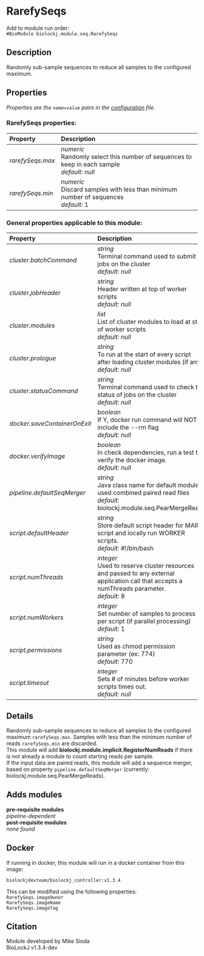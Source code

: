 # RarefySeqs
Add to module run order:                    
`#BioModule biolockj.module.seq.RarefySeqs`

## Description 
Randomly sub-sample sequences to reduce all samples to the configured maximum.

## Properties 
*Properties are the `name=value` pairs in the [configuration](../../../Configuration#properties) file.*                   

### RarefySeqs properties: 
| Property| Description |
| :--- | :--- |
| *rarefySeqs.max* | _numeric_ <br>Randomly select this number of sequences to keep in each sample<br>*default:*  *null* |
| *rarefySeqs.min* | _numeric_ <br>Discard samples with less than minimum number of sequences<br>*default:*  1 |

### General properties applicable to this module: 
| Property| Description |
| :--- | :--- |
| *cluster.batchCommand* | _string_ <br>Terminal command used to submit jobs on the cluster<br>*default:*  *null* |
| *cluster.jobHeader* | _string_ <br>Header written at top of worker scripts<br>*default:*  *null* |
| *cluster.modules* | _list_ <br>List of cluster modules to load at start of worker scripts<br>*default:*  *null* |
| *cluster.prologue* | _string_ <br>To run at the start of every script after loading cluster modules (if any)<br>*default:*  *null* |
| *cluster.statusCommand* | _string_ <br>Terminal command used to check the status of jobs on the cluster<br>*default:*  *null* |
| *docker.saveContainerOnExit* | _boolean_ <br>If Y, docker run command will NOT include the --rm flag<br>*default:*  *null* |
| *docker.verifyImage* | _boolean_ <br>In check dependencies, run a test to verify the docker image.<br>*default:*  *null* |
| *pipeline.defaultSeqMerger* | _string_ <br>Java class name for default module used combined paired read files<br>*default:*  biolockj.module.seq.PearMergeReads |
| *script.defaultHeader* | _string_ <br>Store default script header for MAIN script and locally run WORKER scripts.<br>*default:*  #!/bin/bash |
| *script.numThreads* | _integer_ <br>Used to reserve cluster resources and passed to any external application call that accepts a numThreads parameter.<br>*default:*  8 |
| *script.numWorkers* | _integer_ <br>Set number of samples to process per script (if parallel processing)<br>*default:*  1 |
| *script.permissions* | _string_ <br>Used as chmod permission parameter (ex: 774)<br>*default:*  770 |
| *script.timeout* | _integer_ <br>Sets # of minutes before worker scripts times out.<br>*default:*  *null* |

## Details 
Randomly sub-sample sequences to reduce all samples to the configured maximum `rarefySeqs.max`.  Samples with less than the minimum number of reads `rarefySeqs.min` are discarded.<br>This module will add **biolockj.module.implicit.RegisterNumReads** if there is not already a module to count starting reads per sample.<br>If the input data are paired reads, this module will add a sequence merger, based on property `pipeline.defaultSeqMerger` (currently: biolockj.module.seq.PearMergeReads).

## Adds modules 
**pre-requisite modules**                    
*pipeline-dependent*                   
**post-requisite modules**                    
*none found*                   

## Docker 
If running in docker, this module will run in a docker container from this image:<br>
```
biolockjdevteam/biolockj_controller:v1.3.4
```
This can be modified using the following properties:<br>
`RarefySeqs.imageOwner`<br>
`RarefySeqs.imageName`<br>
`RarefySeqs.imageTag`<br>

## Citation 
Module developed by Mike Sioda                   
BioLockJ v1.3.4-dev

